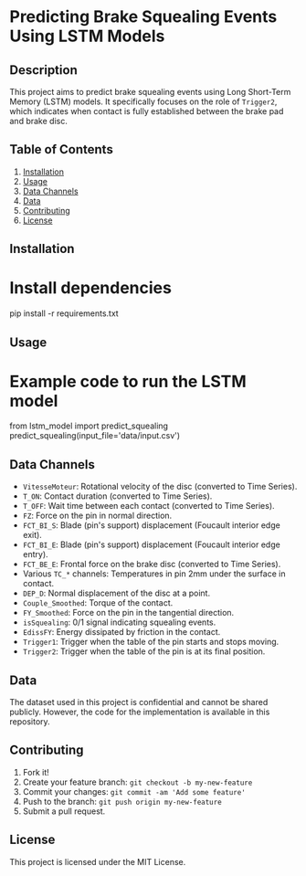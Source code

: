 # Predicting Brake Squealing Events Using LSTM Models

## Description

This project aims to predict brake squealing events using Long Short-Term Memory (LSTM) models. It specifically focuses on the role of `Trigger2`, which indicates when contact is fully established between the brake pad and brake disc.

## Table of Contents

1. [Installation](#Installation)
2. [Usage](#Usage)
3. [Data Channels](#Data-Channels)
4. [Data](#Data)
5. [Contributing](#Contributing)
6. [License](#License)

## Installation

# Install dependencies
pip install -r requirements.txt


## Usage


# Example code to run the LSTM model
from lstm_model import predict_squealing
predict_squealing(input_file='data/input.csv')


## Data Channels

- `VitesseMoteur`: Rotational velocity of the disc (converted to Time Series).
- `T_ON`: Contact duration (converted to Time Series).
- `T_OFF`: Wait time between each contact (converted to Time Series).
- `FZ`: Force on the pin in normal direction.
- `FCT_BI_S`: Blade (pin's support) displacement (Foucault interior edge exit).
- `FCT_BI_E`: Blade (pin's support) displacement (Foucault interior edge entry).
- `FCT_BE_E`: Frontal force on the brake disc (converted to Time Series).
- Various `TC_*` channels: Temperatures in pin 2mm under the surface in contact.
- `DEP_D`: Normal displacement of the disc at a point.
- `Couple_Smoothed`: Torque of the contact.
- `FY_Smoothed`: Force on the pin in the tangential direction.
- `isSquealing`: 0/1 signal indicating squealing events.
- `EdissFY`: Energy dissipated by friction in the contact.
- `Trigger1`: Trigger when the table of the pin starts and stops moving.
- `Trigger2`: Trigger when the table of the pin is at its final position.

## Data

The dataset used in this project is confidential and cannot be shared publicly. However, the code for the implementation is available in this repository.

## Contributing

1. Fork it!
2. Create your feature branch: `git checkout -b my-new-feature`
3. Commit your changes: `git commit -am 'Add some feature'`
4. Push to the branch: `git push origin my-new-feature`
5. Submit a pull request.

## License

This project is licensed under the MIT License. 
